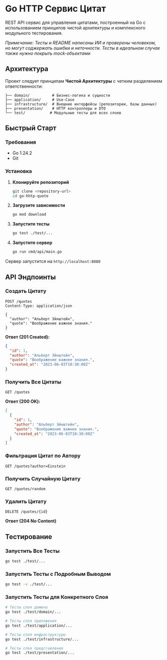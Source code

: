 # Go HTTP Сервис Цитат

REST API сервис для управления цитатами, построенный на Go с использованием принципов чистой архитектуры и комплексного модульного тестирования.

*Примечание: Тесты и README написаны ИИ и проверены человеком, но могут соджержать ошибки и неточности. Тесты в идеальном случае также нужно покрыть mock-объектами*

## Архитектура

Проект следует принципам **Чистой Архитектуры** с четким разделением ответственности:

```
├── domain/          # Бизнес-логика и сущности
├── application/     # Use-Case  
├── infrastructure/  # Внешние интерфейсы (репозитории, базы данных)
├── presentation/    # HTTP контроллеры и DTO
└── test/           # Модульные тесты для всех слоев
```

## Быстрый Старт

### Требования

- Go 1.24.2
- Git

### Установка

1. **Клонируйте репозиторий**
   ```bash
   git clone <repository-url>
   cd go-hhtp-quote
   ```

2. **Загрузите зависимости**
   ```bash
   go mod download
   ```

3. **Запустите тесты**
   ```bash
   go test ./test/...
   ```

4. **Запустите сервер**
   ```bash
   go run cmd/api/main.go
   ```

Сервер запустится на `http://localhost:8080`

## API Эндпоинты

### Создать Цитату
```http
POST /quotes
Content-Type: application/json

{
  "author": "Альберт Эйнштейн",
  "quote": "Воображение важнее знания."
}
```

**Ответ (201 Created):**
```json
{
  "id": 1,
  "author": "Альберт Эйнштейн", 
  "quote": "Воображение важнее знания.",
  "created_at": "2023-06-03T10:30:00Z"
}
```

### Получить Все Цитаты
```http
GET /quotes
```

**Ответ (200 OK):**
```json
[
  {
    "id": 1,
    "author": "Альберт Эйнштейн",
    "quote": "Воображение важнее знания.",
    "created_at": "2023-06-03T10:30:00Z"
  }
]
```

### Фильтрация Цитат по Автору
```http
GET /quotes?author=Einstein
```

### Получить Случайную Цитату
```http
GET /quotes/random
```

### Удалить Цитату
```http
DELETE /quotes/{id}
```

**Ответ (204 No Content)**

## Тестирование

### Запустить Все Тесты
```bash
go test ./test/...
```

### Запустить Тесты с Подробным Выводом
```bash
go test -v ./test/...
```

### Запустить Тесты для Конкретного Слоя
```bash
# Тесты слоя домена
go test ./test/domain/...

# Тесты слоя приложения
go test ./test/application/...

# Тесты слоя инфраструктуры
go test ./test/infrastructure/...

# Тесты слоя представления
go test ./test/presentation/...
```



